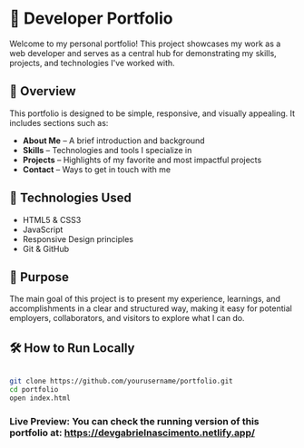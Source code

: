 # 💼 Developer Portfolio

Welcome to my personal portfolio! This project showcases my work as a web developer and serves as a central hub for demonstrating my skills, projects, and technologies I've worked with.

## 📌 Overview

This portfolio is designed to be simple, responsive, and visually appealing. It includes sections such as:

- **About Me** – A brief introduction and background
- **Skills** – Technologies and tools I specialize in
- **Projects** – Highlights of my favorite and most impactful projects
- **Contact** – Ways to get in touch with me

## 🚀 Technologies Used

- HTML5 & CSS3
- JavaScript
- Responsive Design principles
- Git & GitHub

## 🎯 Purpose

The main goal of this project is to present my experience, learnings, and accomplishments in a clear and structured way, making it easy for potential employers, collaborators, and visitors to explore what I can do.

## 🛠️ How to Run Locally

```bash

git clone https://github.com/yourusername/portfolio.git
cd portfolio
open index.html

```

### Live Preview: You can check the running version of this portfolio at: https://devgabrielnascimento.netlify.app/
